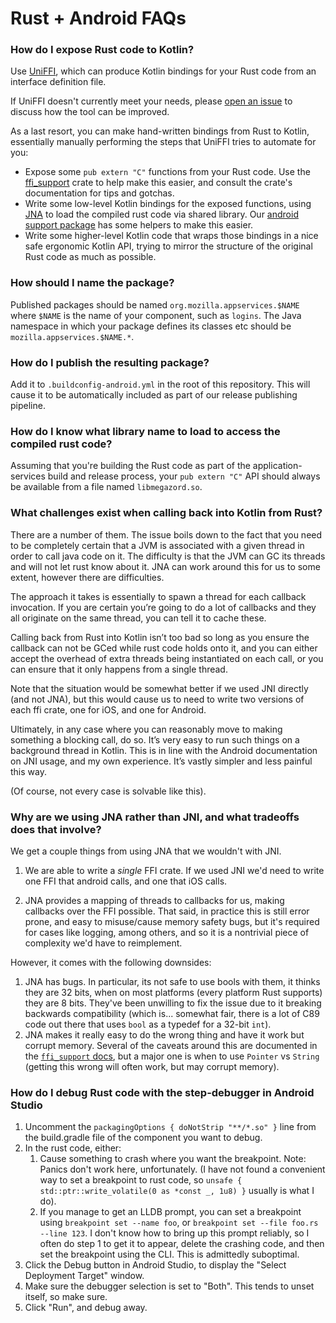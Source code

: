 
# Rust + Android FAQs

### How do I expose Rust code to Kotlin?

Use [UniFFI](https://mozilla.github.io/uniffi-rs/), which can produce Kotlin
bindings for your Rust code from an interface definition file.

If UniFFI doesn't currently meet your needs, please [open an issue](
https://github.com/mozilla/uniffi-rs/issues) to discuss how the tool can
be improved.

As a last resort, you can make hand-written bindings from Rust to Kotlin,
essentially manually performing the steps that UniFFI tries to automate
for you:

* Expose some `pub extern "C"` functions from your Rust code.  Use the
  [ffi_support](https://docs.rs/ffi-support/0.1.3/ffi_support/) crate to help make
  this easier, and consult the crate's documentation for tips and gotchas.
* Write some low-level Kotlin bindings for the exposed functions, using
  [JNA](https://github.com/java-native-access/jna) to load the compiled rust
  code via shared library. Our [android support package](../components/support/android)
  has some helpers to make this easier.
* Write some higher-level Kotlin code that wraps those bindings in a nice safe
  ergonomic Kotlin API, trying to mirror the structure of the original Rust code
  as much as possible.

### How should I name the package?

Published packages should be named `org.mozilla.appservices.$NAME` where `$NAME`
is the name of your component, such as `logins`.  The Java namespace in which
your package defines its classes etc should be `mozilla.appservices.$NAME.*`.

### How do I publish the resulting package?

Add it to `.buildconfig-android.yml` in the root of this repository.
This will cause it to be automatically included as part of our release
publishing pipeline.

### How do I know what library name to load to access the compiled rust code?

Assuming that you're building the Rust code as part of the application-services
build and release process, your `pub extern "C"` API should always be available
from a file named `libmegazord.so`.

### What challenges exist when calling back into Kotlin from Rust?

There are a number of them. The issue boils down to the fact that you need to be
completely certain that a JVM is associated with a given thread in order to call
java code on it. The difficulty is that the JVM can GC its threads and will not
let rust know about it. JNA can work around this for us to some extent, however
there are difficulties.

The approach it takes is essentially to spawn a thread for each callback
invocation. If you are certain you’re going to do a lot of callbacks and they
all originate on the same thread, you can tell it to cache these.

Calling back from Rust into Kotlin isn’t too bad so long as you ensure the
callback can not be GCed while rust code holds onto it, and you can either
accept the overhead of extra threads being instantiated on each call, or you can
ensure that it only happens from a single thread.

Note that the situation would be somewhat better if we used JNI directly (and
not JNA), but this would cause us to need to write two versions of each ffi
crate, one for iOS, and one for Android.

Ultimately, in any case where you can reasonably move to making something a
blocking call, do so. It’s very easy to run such things on a background thread
in Kotlin. This is in line with the Android documentation on JNI usage, and my
own experience. It’s vastly simpler and less painful this way.

(Of course, not every case is solvable like this).

### Why are we using JNA rather than JNI, and what tradeoffs does that involve?

We get a couple things from using JNA that we wouldn't with JNI.

1. We are able to write a *single* FFI crate. If we used JNI we'd need to write
   one FFI that android calls, and one that iOS calls.

2. JNA provides a mapping of threads to callbacks for us, making callbacks over
   the FFI possible. That said, in practice this is still error prone, and easy
   to misuse/cause memory safety bugs, but it's required for cases like logging,
   among others, and so it is a nontrivial piece of complexity we'd have to
   reimplement.

However, it comes with the following downsides:

1. JNA has bugs. In particular, its not safe to use bools with them, it thinks
   they are 32 bits, when on most platforms (every platform Rust supports) they
   are 8 bits. They've been unwilling to fix the issue due to it breaking
   backwards compatibility (which is... somewhat fair, there is a lot of C89
   code out there that uses `bool` as a typedef for a 32-bit `int`).
2. JNA makes it really easy to do the wrong thing and have it work but corrupt
   memory. Several of the caveats around this are documented in the
   [`ffi_support` docs](https://docs.rs/ffi-support/*/ffi_support/), but a
   major one is when to use `Pointer` vs `String` (getting this wrong will
   often work, but may corrupt memory).

### How do I debug Rust code with the step-debugger in Android Studio

1. Uncomment the `packagingOptions { doNotStrip "**/*.so" }` line from the
   build.gradle file of the component you want to debug.
2. In the rust code, either:
    1. Cause something to crash where you want the breakpoint. Note: Panics
        don't work here, unfortunately. (I have not found a convenient way to
        set a breakpoint to rust code, so
        `unsafe { std::ptr::write_volatile(0 as *const _, 1u8) }` usually is
        what I do).
    2. If you manage to get an LLDB prompt, you can set a breakpoint using
       `breakpoint set --name foo`, or `breakpoint set --file foo.rs --line 123`.
       I don't know how to bring up this prompt reliably, so I often do step 1 to
       get it to appear, delete the crashing code, and then set the
       breakpoint using the CLI. This is admittedly suboptimal.
3. Click the Debug button in Android Studio, to display the "Select Deployment
   Target" window.
4. Make sure the debugger selection is set to "Both". This tends to unset
   itself, so make sure.
5. Click "Run", and debug away.
